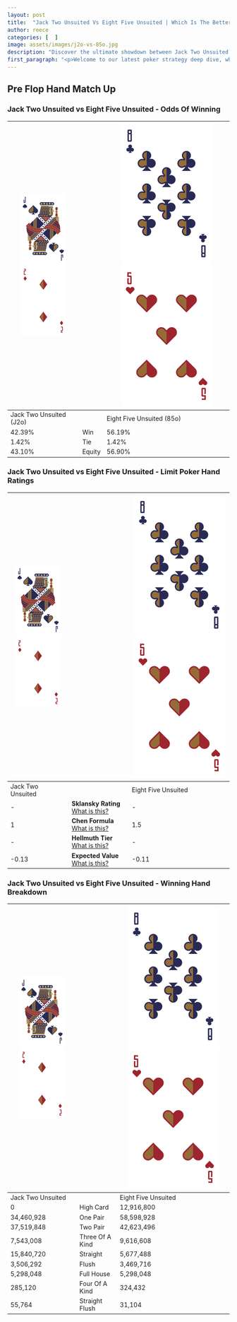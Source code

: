 ```yaml
---
layout: post
title:  "Jack Two Unsuited Vs Eight Five Unsuited | Which Is The Better Hand In Poker? A Complete Guide"
author: reece
categories: [  ]
image: assets/images/j2o-vs-85o.jpg
description: "Discover the ultimate showdown between Jack Two Unsuited and Eight Five Unsuited in poker! Uncover the odds, strategies, and scenarios where one hand triumphs over the other. Get ready to up your poker game with this thrilling analysis."
first_paragraph: "<p>Welcome to our latest poker strategy deep dive, where we're pitting two distinct hands against each other in a high-stakes showdown: Jack Two Unsuited vs Eight Five Unsuited.</p><p>In the dynamic world of poker, every decision counts, and knowing which hand holds the upper hand is key to your success at the table.</p><p>In this article, we'll dissect these two hands, explore the scenarios where one dominates the other, and equip you with the knowledge to make strategic choices that can tip the odds in your favor.</p><p>Get ready to unravel the intriguing dynamics of these poker hands and elevate your game to new heights.</p>"
---
```




[comment]: # (sp0)

## Pre Flop Hand Match Up

<div class="table hand-ratings" markdown="1"> 



### Jack Two Unsuited vs Eight Five Unsuited - Odds Of Winning


    
| ![image info](assets/images/hand1/J.png) ![image info](assets/images/hand1/2o.png) |  | ![image info](assets/images/hand2/8.png) ![image info](assets/images/hand2/5o.png) |
| -------- | -------- | -------- |
| Jack Two Unsuited (J2o) |  | Eight Five Unsuited (85o) |
| 42.39% | Win | 56.19% |
| 1.42% | Tie | 1.42% |
| 43.10% | Equity | 56.90% |




[comment]: # (sp1)



### Jack Two Unsuited vs Eight Five Unsuited - Limit Poker Hand Ratings


    
| ![image info](assets/images/hand1/J.png) ![image info](assets/images/hand1/2o.png) |  | ![image info](assets/images/hand2/8.png) ![image info](assets/images/hand2/5o.png) |
| -------- | -------- | -------- |
| Jack Two Unsuited |  | Eight Five Unsuited |
| - | **Sklansky Rating** [What is this?](/sklansky-rating-explained) | - |
| 1 | **Chen Formula** [What is this?](/chen-formula-explained) | 1.5 |
| - | **Hellmuth Tier** [What is this?](/Hellmuth-tier-explained) | - |
| -0.13 | **Expected Value** [What is this?](/expected-value-explained) | -0.11 |




[comment]: # (sp2)



### Jack Two Unsuited vs Eight Five Unsuited - Winning Hand Breakdown


    
| ![image info](assets/images/hand1/J.png) ![image info](assets/images/hand1/2o.png) |  | ![image info](assets/images/hand2/8.png) ![image info](assets/images/hand2/5o.png) |
| -------- | -------- | -------- |
| Jack Two Unsuited |  | Eight Five Unsuited |
| 0 | High Card | 12,916,800 |
| 34,460,928 | One Pair | 58,598,928 |
| 37,519,848 | Two Pair | 42,623,496 |
| 7,543,008 | Three Of A Kind | 9,616,608 |
| 15,840,720 | Straight | 5,677,488 |
| 3,506,292 | Flush | 3,469,716 |
| 5,298,048 | Full House | 5,298,048 |
| 285,120 | Four Of A Kind | 324,432 |
| 55,764 | Straight Flush | 31,104 |




[comment]: # (sp3)



</div>

[comment]: # (sp4)



[comment]: # (sp5)

